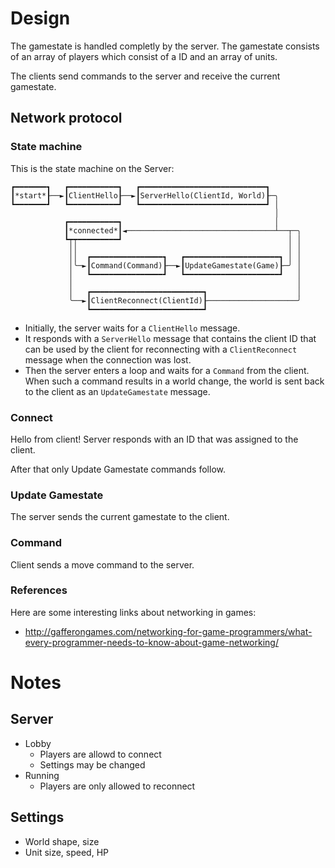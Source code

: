 # Design

The gamestate is handled completly by the server.  The gamestate consists of an
array of players which consist of a ID and an array of units.

The clients send commands to the server and receive the current gamestate.

## Network protocol

### State machine

This is the state machine on the Server:

    ┏━━━━━━━┓   ┏━━━━━━━━━━━┓   ┏━━━━━━━━━━━━━━━━━━━━━━━━━━━━┓
    ┃*start*┠──►┃ClientHello┠──►┃ServerHello(ClientId, World)┠─╮
    ┗━━━━━━━┛   ┗━━━━━━━━━━━┛   ┗━━━━━━━━━━━━━━━━━━━━━━━━━━━━┛ │
                                                               │
                ┏━━━━━━━━━━━┓                                  │
                ┃*connected*┃◄─────────────────────────────────┴──┬─╮
                ┗┯┯━━━━━━━━━┛                                     │ │
                 ││                                               │ │
                 ││  ┏━━━━━━━━━━━━━━━━┓   ┏━━━━━━━━━━━━━━━━━━━━━┓ │ │
                 │╰─►┃Command(Command)┠──►┃UpdateGamestate(Game)┠─╯ │
                 │   ┗━━━━━━━━━━━━━━━━┛   ┗━━━━━━━━━━━━━━━━━━━━━┛   │
                 │                                                  │
                 │   ┏━━━━━━━━━━━━━━━━━━━━━━━━━┓                    │
                 ╰──►┃ClientReconnect(ClientId)┠────────────────────╯
                     ┗━━━━━━━━━━━━━━━━━━━━━━━━━┛

- Initially, the server waits for a `ClientHello` message.
- It responds with a `ServerHello` message that contains the client ID that can
  be used by the client for reconnecting with a `ClientReconnect` message when
  the connection was lost.
- Then the server enters a loop and waits for a `Command` from the client. When
  such a command results in a world change, the world is sent back to the client
  as an `UpdateGamestate` message.

### Connect

Hello from client! Server responds with an ID that was assigned to the client.

After that only Update Gamestate commands follow.

### Update Gamestate

The server sends the current gamestate to the client.

### Command

Client sends a move command to the server.

### References

Here are some interesting links about networking in games:

 - http://gafferongames.com/networking-for-game-programmers/what-every-programmer-needs-to-know-about-game-networking/

# Notes

## Server

 * Lobby
   * Players are allowd to connect
   * Settings may be changed
 * Running
   * Players are only allowed to reconnect

## Settings

 * World shape, size
 * Unit size, speed, HP

